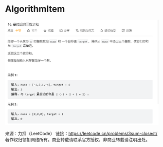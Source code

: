 # AlgorithmItem
![img.png](img.png)

来源：力扣（LeetCode）
链接：https://leetcode.cn/problems/3sum-closest/
著作权归领扣网络所有。商业转载请联系官方授权，非商业转载请注明出处。
